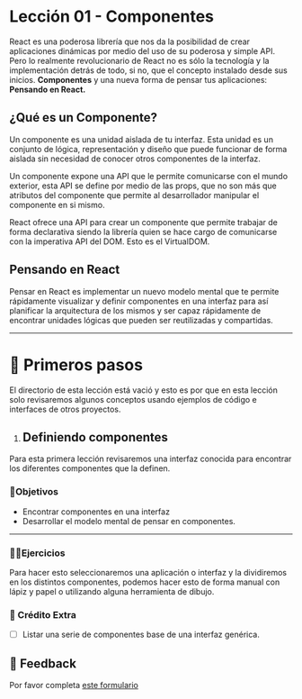 # Lección 01 - Componentes

React es una poderosa librería que nos da la posibilidad de crear aplicaciones dinámicas por medio del uso de su poderosa y simple API. Pero lo realmente revolucionario de React no es sólo la tecnología y la implementación detrás de todo, si no, que el concepto instalado desde sus inicios. **Componentes**  y una nueva forma de pensar tus aplicaciones: **Pensando en React.**

## ¿Qué es un Componente?

Un componente es una unidad aislada de tu interfaz. Esta unidad es un conjunto de lógica, representación y diseño que puede funcionar de forma aislada sin necesidad de conocer otros componentes de la interfaz.

Un componente expone una API que le permite comunicarse con el mundo exterior, esta API se define por medio de las props, que no son más que atributos del componente que permite al desarrollador manipular el componente en si mismo.

React ofrece una API para crear un componente que permite trabajar de forma declarativa siendo la librería quien se hace cargo de comunicarse con la imperativa API del DOM. Esto es el VirtualDOM.

## Pensando en React

Pensar en React es implementar un nuevo modelo mental que te permite rápidamente visualizar y definir componentes en una interfaz para así planificar la arquitectura de los mismos y ser capaz rápidamente de encontrar unidades lógicas que pueden ser reutilizadas y compartidas.

----

# 🐾 Primeros pasos

El directorio de esta lección está vació y esto es por que en esta lección solo revisaremos algunos conceptos usando ejemplos de código e interfaces de otros proyectos.

1. ## Definiendo componentes

Para esta primera lección revisaremos una interfaz conocida para encontrar los diferentes componentes que la definen.

### 🎯Objetivos

- Encontrar componentes en una interfaz
- Desarrollar el modelo mental de pensar en componentes.

----

### 🏋️‍♂️Ejercicios

Para hacer esto seleccionaremos una aplicación o interfaz y la dividiremos en los distintos componentes, podemos hacer esto de forma manual con lápiz y papel o utilizando alguna herramienta de dibujo.


### 🍬 Crédito Extra

- [ ] Listar una serie de componentes base de una interfaz genérica.


## 📣 Feedback
Por favor completa [este formulario](https://docs.google.com/forms/d/e/1FAIpQLSfVXaAKvJ7aj_de08YTet3g4Go5FV7QrI9TJWkYI1UDg1KW6A/viewform?usp=pp_url&entry.1045988887=Lección%2001)